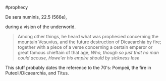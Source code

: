 #prophecy

De sera numinis, 22.5 (566e), 

during a vision of the underworld.   

>Among other things, he heard what was prophesied concerning the mountain Vesuvius, and the future destruction of Dicaearchia by fire; together with a piece of a verse concerning a certain emperor or great famous chieftain of that age, _Who, though so just that no man could accuse, Howe'er his empire should by sickness lose_

This stuff probably dates the reference to the 70's: Pompeii, the fire in Puteoli/Dicaearchia, and Titus.

